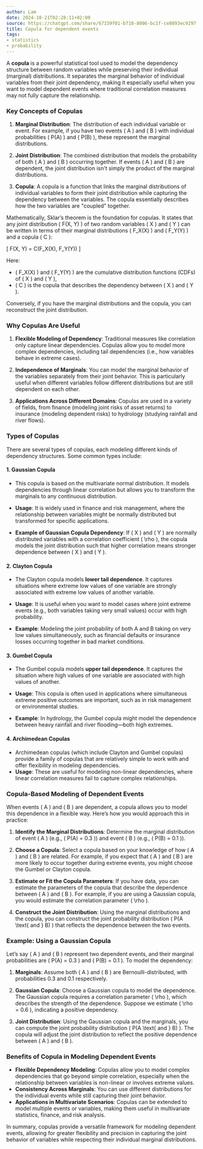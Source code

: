 ```yaml
---
author: Lam
date: 2024-10-21T02:28:11+02:00
source: https://chatgpt.com/share/67159f01-b710-8006-bc1f-ce8093ec9297
title: Copula for dependent events
tags:
- statistics
- probability
---
```


A **copula** is a powerful statistical tool used to model the dependency structure between random variables while preserving their individual (marginal) distributions. It separates the marginal behavior of individual variables from their joint dependency, making it especially useful when you want to model dependent events where traditional correlation measures may not fully capture the relationship.

### Key Concepts of Copulas

1. **Marginal Distribution**: The distribution of each individual variable or event. For example, if you have two events \( A \) and \( B \) with individual probabilities \( P(A) \) and \( P(B) \), these represent the marginal distributions.

2. **Joint Distribution**: The combined distribution that models the probability of both \( A \) and \( B \) occurring together. If events \( A \) and \( B \) are dependent, the joint distribution isn't simply the product of the marginal distributions.

3. **Copula**: A copula is a function that links the marginal distributions of individual variables to form their joint distribution while capturing the dependency between the variables. The copula essentially describes how the two variables are "coupled" together.

Mathematically, Sklar’s theorem is the foundation for copulas. It states that any joint distribution \( F(X, Y) \) of two random variables \( X \) and \( Y \) can be written in terms of their marginal distributions \( F_X(X) \) and \( F_Y(Y) \) and a copula \( C \):

\[
F(X, Y) = C(F_X(X), F_Y(Y))
\]

Here:
- \( F_X(X) \) and \( F_Y(Y) \) are the cumulative distribution functions (CDFs) of \( X \) and \( Y \),
- \( C \) is the copula that describes the dependency between \( X \) and \( Y \).

Conversely, if you have the marginal distributions and the copula, you can reconstruct the joint distribution.

### Why Copulas Are Useful

1. **Flexible Modeling of Dependency**: Traditional measures like correlation only capture linear dependencies. Copulas allow you to model more complex dependencies, including tail dependencies (i.e., how variables behave in extreme cases).
   
2. **Independence of Marginals**: You can model the marginal behavior of the variables separately from their joint behavior. This is particularly useful when different variables follow different distributions but are still dependent on each other.

3. **Applications Across Different Domains**: Copulas are used in a variety of fields, from finance (modeling joint risks of asset returns) to insurance (modeling dependent risks) to hydrology (studying rainfall and river flows).

### Types of Copulas

There are several types of copulas, each modeling different kinds of dependency structures. Some common types include:

#### 1. **Gaussian Copula**
   - This copula is based on the multivariate normal distribution. It models dependencies through linear correlation but allows you to transform the marginals to any continuous distribution.
   - **Usage**: It is widely used in finance and risk management, where the relationship between variables might be normally distributed but transformed for specific applications.
   
   - **Example of Gaussian Copula Dependency**: If \( X \) and \( Y \) are normally distributed variables with a correlation coefficient \( \rho \), the copula models the joint distribution such that higher correlation means stronger dependence between \( X \) and \( Y \).

#### 2. **Clayton Copula**
   - The Clayton copula models **lower tail dependence**. It captures situations where extreme low values of one variable are strongly associated with extreme low values of another variable.
   - **Usage**: It is useful when you want to model cases where joint extreme events (e.g., both variables taking very small values) occur with high probability.
   
   - **Example**: Modeling the joint probability of both A and B taking on very low values simultaneously, such as financial defaults or insurance losses occurring together in bad market conditions.

#### 3. **Gumbel Copula**
   - The Gumbel copula models **upper tail dependence**. It captures the situation where high values of one variable are associated with high values of another.
   - **Usage**: This copula is often used in applications where simultaneous extreme positive outcomes are important, such as in risk management or environmental studies.
   
   - **Example**: In hydrology, the Gumbel copula might model the dependence between heavy rainfall and river flooding—both high extremes.

#### 4. **Archimedean Copulas**
   - Archimedean copulas (which include Clayton and Gumbel copulas) provide a family of copulas that are relatively simple to work with and offer flexibility in modeling dependencies.
   - **Usage**: These are useful for modeling non-linear dependencies, where linear correlation measures fail to capture complex relationships.

### Copula-Based Modeling of Dependent Events

When events \( A \) and \( B \) are dependent, a copula allows you to model this dependence in a flexible way. Here’s how you would approach this in practice:

1. **Identify the Marginal Distributions**: Determine the marginal distribution of event \( A \) (e.g., \( P(A) = 0.3 \)) and event \( B \) (e.g., \( P(B) = 0.1 \)).

2. **Choose a Copula**: Select a copula based on your knowledge of how \( A \) and \( B \) are related. For example, if you expect that \( A \) and \( B \) are more likely to occur together during extreme events, you might choose the Gumbel or Clayton copula.

3. **Estimate or Fit the Copula Parameters**: If you have data, you can estimate the parameters of the copula that describe the dependence between \( A \) and \( B \). For example, if you are using a Gaussian copula, you would estimate the correlation parameter \( \rho \).

4. **Construct the Joint Distribution**: Using the marginal distributions and the copula, you can construct the joint probability distribution \( P(A \text{ and } B) \) that reflects the dependence between the two events.

### Example: Using a Gaussian Copula

Let’s say \( A \) and \( B \) represent two dependent events, and their marginal probabilities are \( P(A) = 0.3 \) and \( P(B) = 0.1 \). To model the dependency:

1. **Marginals**: Assume both \( A \) and \( B \) are Bernoulli-distributed, with probabilities 0.3 and 0.1 respectively.
   
2. **Gaussian Copula**: Choose a Gaussian copula to model the dependence. The Gaussian copula requires a correlation parameter \( \rho \), which describes the strength of the dependence. Suppose we estimate \( \rho = 0.6 \), indicating a positive dependency.

3. **Joint Distribution**: Using the Gaussian copula and the marginals, you can compute the joint probability distribution \( P(A \text{ and } B) \). The copula will adjust the joint distribution to reflect the positive dependence between \( A \) and \( B \).

### Benefits of Copula in Modeling Dependent Events

- **Flexible Dependency Modeling**: Copulas allow you to model complex dependencies that go beyond simple correlation, especially when the relationship between variables is non-linear or involves extreme values.
- **Consistency Across Marginals**: You can use different distributions for the individual events while still capturing their joint behavior.
- **Applications in Multivariate Scenarios**: Copulas can be extended to model multiple events or variables, making them useful in multivariate statistics, finance, and risk analysis.

In summary, copulas provide a versatile framework for modeling dependent events, allowing for greater flexibility and precision in capturing the joint behavior of variables while respecting their individual marginal distributions.
